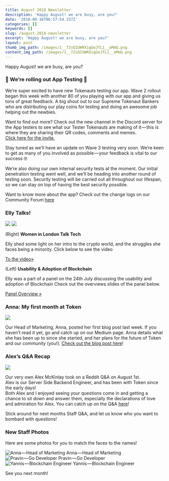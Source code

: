 ```yaml
---
title: August 2018 Newsletter
description: 'Happy August! we are busy, are you?'
date: '2018-08-16T06:57:54.337Z'
categories: []
keywords: []
slug: /august-2018-newsletter
excerpt: 'Happy August! we are busy, are you?'
layout: post
thumb_img_path: /images/1__7ZsQIUWRXigGeJTL1__oMmQ.png
content_img_path: /images/1__7ZsQIUWRXigGeJTL1__oMmQ.png
---
```


Happy August! we are busy, are you?

### 🚀 We’re rolling out App Testing 🚀

We’re super excited to have new Tokenauts testing our app. Wave 2 rollout began this week with another 80 of you playing with our app and giving us tons of great feedback. A big shout out to our Supreme Tokenaut Bankers who are distributing our play coins for testing and doing an awesome job helping out the newbies.

Want to find out more? Check out the new channel in the Discord server for the App testers to see what our Tester Tokenauts are making of it — this is where they are sharing their QR codes, comments and memes.   
[Click here for the invite.](https://discord.gg/RhxpjpX)

Stay tuned as we’ll have an update on Wave 3 testing very soon. We’re keen to get as many of you involved as possible — your feedback is vital to our success 🤓

We’re also doing our own internal security tests at the moment. Our initial penetration testing went well, and we’ll be heading into another round of testing soon. Security testing will be carried out all throughout our lifespan, so we can stay on top of having the best security possible.

Want to know more about the app? Check out the change logs on our Community Forum [here](https://community.tokencard.io/c/news-updates-sneak-peeks/tokenapp-changelog)

### Elly Talks!

![](/images/1__rSWqLX5Mn9qD11__SQ6tlNg.jpeg)
![](/images/1__fLF2owLjWUhTSgyuG45KZQ.jpeg)

(Right) **Women in London Talk Tech**

Elly shed some light on her intro to the crypto world, and the struggles she faces being a minority. Click below to see the video

[To the video](https://www.youtube.com/watch?v=DKeQ4SzGjaI)[»](https://www.slideshare.net/JonathanWooddin/adoption-usability-of-blockchain)

(Left) **Usability & Adoption of Blockchain**

Elly was a part of a panel on the 24th July discussing the usability and adoption of Blockchain Check out the overviews slides of the panel below.

[Panel Overview »](https://www.slideshare.net/JonathanWooddin/adoption-usability-of-blockchain)

### Anna: My first month at Token

![](/images/1__7J4sHHtt__V9ysqYgbUjOSg.jpeg)

Our Head of Marketing, Anna, posted her first blog post last week. If you haven’t read it yet, go and catch up on our Medium page. Anna details what she has been up to since she started, and her plans for the future of Token and our community (you!). [Check out the blog post here](https://medium.com/@TokenCard/anna-my-first-month-at-token-249a6a77913f)!

### Alex’s Q&A Recap

![](/images/0__xBAVBDsDQi06MAm2.jpg)

Our very own Alex McKinlay took on a Reddit Q&A on August 1st.  
Alex is our Server Side Backend Engineer, and has been with Token since the early days!  
Both Alex and I enjoyed seeing your questions come in and getting a chance to sit down and answer them, especially the declarations of love and admiration for Alex. You can catch up on the Q&A [here](https://www.reddit.com/r/TokenCard/comments/92clpg/staff_qa_1_alex_mckinlay_server_side_backend/)!

Stick around for next months Staff Q&A, and let us know who you want to bombard with questions!

### New Staff Photos

Here are some photos for you to match the faces to the names!

![Anna — Head of Marketing](/images/1__qjyUDXZUho1XKjRMp__1FtA.jpeg)
Anna — Head of Marketing![Pravin — Go Developer](/images/1__jrqZMcJOBi4aPSxV3LRncg.jpeg)
Pravin — Go Developer![Yannis — Blockchain Engineer](/images/1__ZZyVwZTxnuB__a4xBGC7PXw.jpeg)
Yannis — Blockchain Engineer

See you next month!